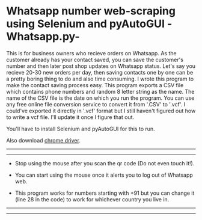 # Whatsapp number web-scraping using Selenium and pyAutoGUI -Whatsapp.py-

This is for business owners who recieve orders on Whatsapp. As the customer already has your contact saved, you can save the customer's number and then later post shop updates on Whatsapp status. Let's say you recieve 20-30 new orders per day, then saving contacts one by one can be a pretty boring thing to do and also time consuming. I wrote this program to make the contact saving process easy. This program exports a CSV file which contains phone numbers and random 8 letter string as the name. The name of the CSV file is the date on which you run the program. You can use any free online file conversion service to convert it from '.CSV' to '.vcf'.
I could've exported it directly in '.vcf' format but I still haven't figured out how to write a vcf file. I'll update it once I figure that out.

You'll have to install Selenium and pyAutoGUI for this to run.

Also download [chrome driver](https://chromedriver.chromium.org/).

--- 
---

 * Stop using the mouse after you scan the qr code (Do not even touch it!).

 * You can start using the mouse once it alerts you to log out of Whatsapp web.

 * This program works for numbers starting with +91 but you can change it (line 28 in the code) to work for whichever country you live in. 

---
---